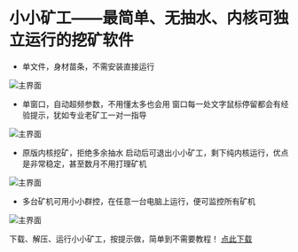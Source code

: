 # 小小矿工——最简单、无抽水、内核可独立运行的挖矿软件

* 单文件，身材苗条，不需安装直接运行

![主界面](https://github.com/MagicXC/GminerUITool/blob/main/00a.jpg)

* 单窗口，自动超频参数，不用懂太多也会用
窗口每一处文字鼠标停留都会有经验提示，犹如专业老矿工一对一指导

![主界面](https://github.com/MagicXC/GminerUITool/blob/main/1a.jpg)

* 原版内核挖矿，拒绝多余抽水
启动后可退出小小矿工，剩下纯内核运行，优点是非常稳定，甚至数月不用打理矿机

![主界面](https://github.com/MagicXC/GminerUITool/blob/main/1b.jpg)

* 多台矿机可用小小群控，在任意一台电脑上运行，便可监控所有矿机

![主界面](https://github.com/MagicXC/GminerUITool/blob/main/1c.jpg)

下载、解压、运行小小矿工，按提示做，简单到不需要教程！ [点此下载](https://github.com/MagicXC/GminerUITool/releases)
